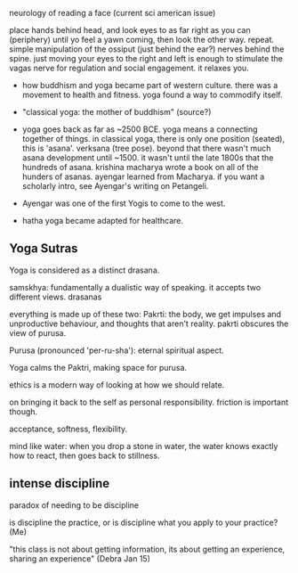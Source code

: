 neurology of reading a face (current sci american issue)

place hands behind head, and look eyes to as far right as you can (periphery) until yo feel a yawn coming, then look the other way. repeat. simple manipulation of the ossiput (just behind the ear?) nerves behind the spine. just moving your eyes to the right and left is enough to stimulate the vagas nerve for regulation and social engagement. it relaxes you. 

- how buddhism and yoga became part of western culture. there was a movement to health and fitness. yoga found a way to commodify itself. 

- "classical yoga: the mother of buddhism" (source?)
- yoga goes back as far as ~2500 BCE. yoga means a connecting together of things. in classical yoga, there is only one position (seated), this is 'asana'. verksana (tree pose). beyond that there wasn't much asana development until ~1500. it wasn't until the late 1800s that the hundreds of asana. krishina macharya wrote a book on all of the hunders of asanas. ayengar learned from Macharya. if you want a scholarly intro, see Ayengar's writing on Petangeli. 

- Ayengar was one of the first Yogis to come to the west. 

- hatha yoga became adapted for healthcare. 

## Yoga Sutras
Yoga is considered as a distinct drasana. 

samskhya: fundamentally a dualistic way of speaking. it accepts two different views. 
drasanas

everything is made up of these two: 
Pakrti: the body, we get impulses and unproductive behaviour, and thoughts that aren't reality. pakrti obscures the view of purusa. 

Purusa (pronounced 'per-ru-sha'): eternal spiritual aspect. 

Yoga calms the Paktri, making space for purusa. 

ethics is a modern way of looking at how we should relate. 


on bringing it back to the self as personal responsibility. friction is important though. 

acceptance, softness, flexibility. 

mind like water: when you drop a stone in water, the water knows exactly how to react, then goes back to stillness. 


## intense discipline
paradox of needing to be discipline 

is discipline the practice, or is discipline what you apply to your practice? (Me)

"this class is not about getting information, its about getting an experience, sharing an experience" (Debra Jan 15)